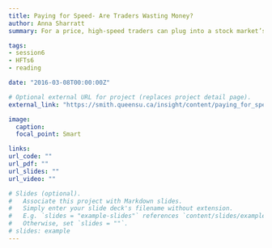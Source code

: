 ```yaml
---
title: Paying for Speed- Are Traders Wasting Money?
author: Anna Sharratt 
summary: For a price, high-speed traders can plug into a stock market’s backbone. Unfair advantage or fair exchange? </br><i>Mar 8, 2016, Anna Sharratt</i>

tags:
- session6
- HFTs6
- reading

date: "2016-03-08T00:00:00Z"

# Optional external URL for project (replaces project detail page).
external_link: "https://smith.queensu.ca/insight/content/paying_for_speed_are_traders_wasting_money.php"

image:
  caption: 
  focal_point: Smart

links:
url_code: ""
url_pdf: ""
url_slides: ""
url_video: ""

# Slides (optional).
#   Associate this project with Markdown slides.
#   Simply enter your slide deck's filename without extension.
#   E.g. `slides = "example-slides"` references `content/slides/example-slides.md`.
#   Otherwise, set `slides = ""`.
# slides: example
---
```


